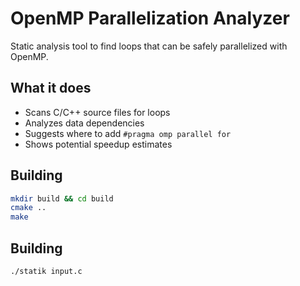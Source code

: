 # OpenMP Parallelization Analyzer

Static analysis tool to find loops that can be safely parallelized with OpenMP.

## What it does

- Scans C/C++ source files for loops
- Analyzes data dependencies 
- Suggests where to add `#pragma omp parallel for`
- Shows potential speedup estimates

## Building
```bash
mkdir build && cd build
cmake ..
make
```

## Building
```bash
./statik input.c
```